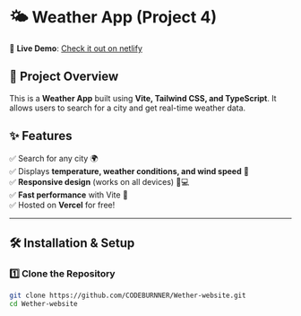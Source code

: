 # 🌤️ Weather App (Project 4)

🚀 **Live Demo**: [Check it out on netlify](https://wether-app-sak.netlify.app/)

## 📌 Project Overview

This is a **Weather App** built using **Vite, Tailwind CSS, and TypeScript**. It allows users to search for a city and get real-time weather data.

## ✨ Features

✅ Search for any city 🌍  
✅ Displays **temperature, weather conditions, and wind speed** 💨  
✅ **Responsive design** (works on all devices) 📱💻  
✅ **Fast performance** with Vite 🚀  
✅ Hosted on **Vercel** for free!

---

## 🛠️ Installation & Setup

### 1️⃣ Clone the Repository
```bash
git clone https://github.com/CODEBURNNER/Wether-website.git
cd Wether-website

